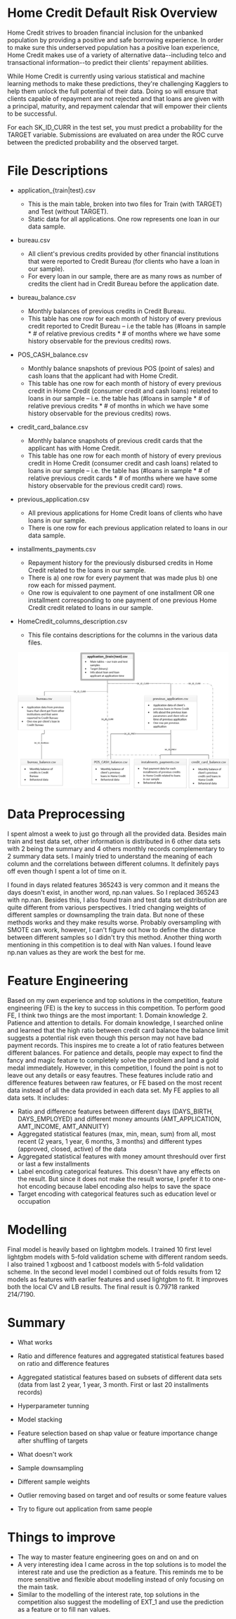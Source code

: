 # Home Credit Default Risk Overview

Home Credit strives to broaden financial inclusion for the unbanked population by providing a positive and safe borrowing experience. In order to make sure this underserved population has a positive loan experience, Home Credit makes use of a variety of alternative data--including telco and transactional information--to predict their clients' repayment abilities.

While Home Credit is currently using various statistical and machine learning methods to make these predictions, they're challenging Kagglers to help them unlock the full potential of their data. Doing so will ensure that clients capable of repayment are not rejected and that loans are given with a principal, maturity, and repayment calendar that will empower their clients to be successful.

For each SK_ID_CURR in the test set, you must predict a probability for the TARGET variable. Submissions are evaluated on area under the ROC curve between the predicted probability and the observed target.

# File Descriptions

* application_{train|test}.csv

  * This is the main table, broken into two files for Train (with TARGET) and Test (without TARGET). 
  * Static data for all applications. One row represents one loan in our data sample.
* bureau.csv

  * All client's previous credits provided by other financial institutions that were reported to Credit Bureau (for clients who have a loan in our sample). 
  * For every loan in our sample, there are as many rows as number of credits the client had in Credit Bureau before the application date.

* bureau_balance.csv

  * Monthly balances of previous credits in Credit Bureau.
  * This table has one row for each month of history of every previous credit reported to Credit Bureau – i.e the table has (#loans in sample * # of relative previous credits * # of months where we have some history observable for the previous credits) rows.

* POS_CASH_balance.csv

  * Monthly balance snapshots of previous POS (point of sales) and cash loans that the applicant had with Home Credit.
  * This table has one row for each month of history of every previous credit in Home Credit (consumer credit and cash loans) related to loans in our sample – i.e. the table has (#loans in sample * # of relative previous credits * # of months in which we have some history observable for the previous credits) rows.

* credit_card_balance.csv

  * Monthly balance snapshots of previous credit cards that the applicant has with Home Credit.
  * This table has one row for each month of history of every previous credit in Home Credit (consumer credit and cash loans) related to loans in our sample – i.e. the table has (#loans in sample * # of relative previous credit cards * # of months where we have some history observable for the previous credit card) rows.

* previous_application.csv

  * All previous applications for Home Credit loans of clients who have loans in our sample.
  * There is one row for each previous application related to loans in our data sample.

* installments_payments.csv

  * Repayment history for the previously disbursed credits in Home Credit related to the loans in our sample.
  * There is a) one row for every payment that was made plus b) one row each for missed payment.
  * One row is equivalent to one payment of one installment OR one installment corresponding to one payment of one previous Home Credit credit related to loans in our sample.

* HomeCredit_columns_description.csv

  * This file contains descriptions for the columns in the various data files.
  
  ![Figure 1](/images/home_credit.png)
  
# Data Preprocessing

I spent almost a week to just go through all the provided data. Besides main train and test data set, other information is distributed in 6 other data sets with 2 being the summary and 4 others monthly records complementary to 2 summary data sets. I mainly tried to understand the meaning of each column and the correlations between different columns. It definitely pays off even though I spent a lot of time on it.

I found in days related features 365243 is very common and it means the days doesn't exist, in another word, np.nan values. So I replaced 365243 with np.nan. Besides this, I also found train and test data set distribution are quite different from various perspectives. I tried changing weights of different samples or downsampling the train data. But none of these methods works and they make results worse. Probably oversampling with SMOTE can work, however, I can't figure out how to define the distance between different samples so I didn't try this method. Another thing worth mentioning in this competition is to deal with Nan values. I found leave np.nan values as they are work the best for me.

# Feature Engineering

Based on my own experience and top solutions in the competition, feature engineering (FE) is the key to success in this competition. To perform good FE, I think two things are the most important: 1. Domain knowledge 2. Patience and attention to details. For domain knowledge, I searched online and learned that the high ratio between credit card balance the balance limit suggests a potential risk even though this person may not have bad payment records. This inspires me to create a lot of ratio features between different balances. For patience and details, people may expect to find the fancy and magic feature to completely solve the problem and land a gold medal immediately. However, in this competition, I found the point is not to leave out any details or easy feautres. These features include ratio and difference features between raw features, or FE based on the most recent data instead of all the data provided in each data set. My FE applies to all data sets. It includes:

* Ratio and difference features between different days (DAYS_BIRTH, DAYS_EMPLOYED) and different money amounts (AMT_APPLICATION, AMT_INCOME, AMT_ANNUITY)
* Aggregated statistical features (max, min, mean, sum) from all, most recent (2 years, 1 year, 6 months, 3 months) and different types (approved, closed, active) of the data
* Aggregated statistical features with money amount threshould over first or last a few installments
* Label encoding categorical features. This doesn't have any effects on the result. But since it does not make the result worse, I prefer it to one-hot encoding because label encoding also helps to save the space
* Target encoding with categorical features such as education level or occupation

# Modelling

Final model is heavily based on lightgbm models. I trained 10 first level lightgbm models with 5-fold validation scheme with different random seeds. I also trained 1 xgboost and 1 catboost models with 5-fold validation scheme. In the second level model I combined out of folds results from 12 models as features with earlier features and used lightgbm to fit. It improves both the local CV and LB results. The final result is 0.79718 ranked 214/7190.

# Summary

* What works
 * Ratio and difference features and aggregated statistical features based on ratio and difference features 
 * Aggregated statistical features based on subsets of different data sets (data from last 2 year, 1 year, 3 month. First or last 20 installments records)
 * Hyperparameter tunning
 * Model stacking
 * Feature selection based on shap value or feature importance change after shuffling of targets 
 
* What doesn't work
 * Sample downsampling
 * Different sample weights
 * Outlier removing based on target and oof results or some feature values
 * Try to figure out application from same people
 
# Things to improve

* The way to master feature engineering goes on and on and on
* A very interesting idea I came across in the top solutions is to model the interest rate and use the prediction as a feature. This reminds me to be more sensitive and flexible about modelling instead of only focusing on the main task.
* Similar to the modelling of the interest rate, top solutions in the competition also suggest the modelling of EXT_1 and use the prediction as a feature or to fill nan values.
